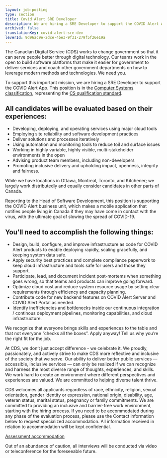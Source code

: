 ```yaml
---
layout: job-posting
type: section
title: Covid Alert SRE Developer
description: We are hiring a SRE Developer to support the COVID Alert App. This position is in the Computer Systems classification, representing the CS qualification standard.
archived: false
translationKey: covid-alert-sre-dev
leverId: 9d96ac9e-2dce-4be3-9f31-279f5f26e19a
---
```


The Canadian Digital Service (CDS) works to change government so that it can serve people better through digital technology. Our teams work in the open to build software platforms that make it easier for government to deliver services and coach other government departments on how to leverage modern methods and technologies. We need you.

To support this important mission, we are hiring a SRE Developer to support the COVID Alert App. This position is in the [Computer Systems classification](https://www.tbs-sct.gc.ca/agreements-conventions/view-visualiser-eng.aspx?id=1#toc12259212260), representing the [CS qualification standard](https://www.canada.ca/en/treasury-board-secretariat/services/staffing/qualification-standards/core.html#cs).

## All candidates will be evaluated based on their experiences:

* Developing, deploying, and operating services using major cloud tools 
* Employing site reliability and software development practices
* Deliver solutions and processes iteratively
* Using automation and monitoring tools to reduce toil and surface issues
* Working in highly variable, highly visible, multi-stakeholder environments in the open
* Advising product team members, including non-developers
* Promoting inclusive delivery and upholding impact, openness, integrity and fairness.

While we have locations in Ottawa, Montreal, Toronto, and Kitchener; we largely work distributedly and equally consider candidates in other parts of Canada.

Reporting to the Head of Software Development, this position is supporting the COVID Alert business unit, which makes a mobile application that notifies people living in Canada if they may have come in contact with the virus, with the ultimate goal of slowing the spread of COVID-19. 

## You’ll need to accomplish the following things:

* Design, build, configure, and improve infrastructure as code for COVID Alert products to enable deploying rapidly, scaling gracefully, and keeping system data safe.
* Apply security best practices and complete compliance paperwork to keep cloud infrastructure and tools safe for users and those they support.
* Participate, lead, and document incident post-mortems when something goes wrong, so that teams and products can improve going forward.
* Optimize cloud cost and reduce system resource usage by setting clear requirements through efficiency and capacity planning.
* Contribute code for new backend features on COVID Alert Server and COVID Alert Portal as needed.
* Identify inefficiencies and bottlenecks inside our continuous integration / continous deployment pipelines, monitoring capabilities, and cloud infrastructure.

We recognize that everyone brings skills and experiences to the table and that not everyone “checks all the boxes”. Apply anyway! Tell us why you’re the right fit for the job.

At CDS, we don’t just accept difference - we celebrate it. We proudly, passionately, and actively strive to make CDS more reflective and inclusive of the society that we serve. Our ability to deliver better public services — accessible, inclusive services — can only be realized if we can recognize and harness the most diverse range of thoughts, experiences, and skills. We work hard to create an environment where different perspectives and experiences are valued. We are committed to helping diverse talent thrive.

CDS welcomes all applicants regardless of race, ethnicity, religion, sexual orientation, gender identity or expression, national origin, disability, age, veteran status, marital status, pregnancy or family commitments. We are committed to providing an inclusive and barrier-free work environment, starting with the hiring process. If you need to be accommodated during any phase of the evaluation process, please use the Contact information below to request specialized accommodation. All information received in relation to accommodation will be kept confidential.

[Assessment accommodation](https://www.canada.ca/en/public-service-commission/services/assessment-accommodation-page.html)

Out of an abundance of caution, all interviews will be conducted via video or teleconference for the foreseeable future.
